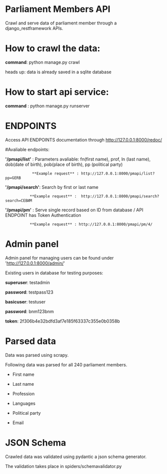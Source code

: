 #  Parliament Members API
Crawl and serve data of parliament member through a django_restframework APIs.

# How to crawl the data:
 **command**: python manage.py crawl

heads up: data is already saved in a sqlite database 

# How to start api service:
**command** : python manage.py runserver

# ENDPOINTS
Access API ENDPOINTS documentation through http://127.0.0.1:8000/redoc/

#Avaliable endpoints:

**'/pmapi/list'**  : Parameters avaliable: fn(first name), prof, ln (last name), dob(date of birth), pob(place of birth), pp (political party)
                
                **Example request** : http://127.0.0.1:8000/pmapi/list?pp=GERB
               
**'/pmapi/search'**: Search by first or last name
               
               **Example request** :  http://127.0.0.1:8000/pmapi/search?search=СЕВИМ
               
**'/pmapi/pm'**    : Serve single record based on ID from database / API ENDPOINT has Token Authentication 
               
               **Example request** : http://127.0.0.1:8000/pmapi/pm/4/
               
    
    
    
# Admin panel


Admin panel for managing users can be found under 'http://127.0.0.1:8000/admin/'

Existing users in database for testing purposes:

**superuser**: testadmin

**password**: testpass123


**basicuser**: testuser

**password**: bnm123bnm

**token**: 2f306b4e32bdfd3af7e185f63337c355e0b0358b

# Parsed data


Data was parsed using scrapy.


Following data was parsed for all 240 parliament members.

- First name

- Last name 

- Profession

- Languages

- Political party

- Email


# JSON Schema


Crawled data was validated using pydantic a json schema generator.

The validation takes place in spiders/schemavalidator.py




